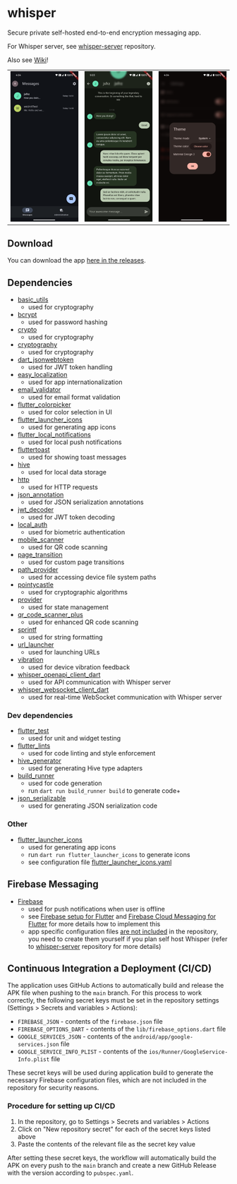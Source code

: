 # whisper

Secure private self-hosted end-to-end encryption messaging app.

For Whisper server, see [whisper-server](https://github.com/jsfraz/whisper-server) repository.

Also see [Wiki](https://github.com/jsfraz/whisper/wiki)!

|   |   |   |
|---|---|---|
|![Screenshot 1](screenshots/1.png)|![Screenshot 2](screenshots/2.png)|![Screenshot 3](screenshots/3.png)|

## Download

You can download the app [here in the releases](https://github.com/jsfraz/whisper/releases).

## Dependencies

- [basic_utils](https://pub.dev/packages/basic_utils)
  - used for cryptography
- [bcrypt](https://pub.dev/packages/bcrypt)
  - used for password hashing
- [crypto](https://pub.dev/packages/crypto)
  - used for cryptography
- [cryptography](https://pub.dev/packages/cryptography)
  - used for cryptography
- [dart_jsonwebtoken](https://pub.dev/packages/dart_jsonwebtoken)
  - used for JWT token handling
- [easy_localization](https://pub.dev/packages/easy_localization)
  - used for app internationalization
- [email_validator](https://pub.dev/packages/email_validator)
  - used for email format validation
- [flutter_colorpicker](https://pub.dev/packages/flutter_colorpicker)
  - used for color selection in UI
- [flutter_launcher_icons](https://pub.dev/packages/flutter_launcher_icons)
  - used for generating app icons
- [flutter_local_notifications](https://pub.dev/packages/flutter_local_notifications)
  - used for local push notifications
- [fluttertoast](https://pub.dev/packages/fluttertoast)
  - used for showing toast messages
- [hive](https://pub.dev/packages/hive)
  - used for local data storage
- [http](https://pub.dev/packages/http)
  - used for HTTP requests
- [json_annotation](https://pub.dev/packages/json_annotation)
  - used for JSON serialization annotations
- [jwt_decoder](https://pub.dev/packages/jwt_decoder)
  - used for JWT token decoding
- [local_auth](https://pub.dev/packages/local_auth)
  - used for biometric authentication
- [mobile_scanner](https://pub.dev/packages/mobile_scanner)
  - used for QR code scanning
- [page_transition](https://pub.dev/packages/page_transition)
  - used for custom page transitions
- [path_provider](https://pub.dev/packages/path_provider)
  - used for accessing device file system paths
- [pointycastle](https://pub.dev/packages/pointycastle)
  - used for cryptographic algorithms
- [provider](https://pub.dev/packages/provider)
  - used for state management
- [qr_code_scanner_plus](https://pub.dev/packages/qr_code_scanner_plus)
  - used for enhanced QR code scanning
- [sprintf](https://pub.dev/packages/sprintf)
  - used for string formatting
- [url_launcher](https://pub.dev/packages/url_launcher)
  - used for launching URLs
- [vibration](https://pub.dev/packages/vibration)
  - used for device vibration feedback
- [whisper_openapi_client_dart](https://github.com/jsfraz/whisper_openapi_client_dart)
  - used for API communication with Whisper server
- [whisper_websocket_client_dart](https://github.com/jsfraz/whisper_websocket_client_dart)
  - used for real-time WebSocket communication with Whisper server

### Dev dependencies

- [flutter_test](https://flutter.dev/docs/testing)
  - used for unit and widget testing
- [flutter_lints](https://pub.dev/packages/flutter_lints)
  - used for code linting and style enforcement
- [hive_generator](https://pub.dev/packages/hive_generator)
  - used for generating Hive type adapters
- [build_runner](https://pub.dev/packages/build_runner)
  - used for code generation
  - run `dart run build_runner build` to generate code+
- [json_serializable](https://pub.dev/packages/json_serializable)
  - used for generating JSON serialization code

### Other

- [flutter_launcher_icons](https://pub.dev/packages/flutter_launcher_icons)
  - used for generating app icons
  - run `dart run flutter_launcher_icons` to generate icons
  - see configuration file [flutter_launcher_icons.yaml](flutter_launcher_icons.yaml)

## Firebase Messaging

- [Firebase](https://firebase.google.com/)
  - used for push notifications when user is offline
  - see [Firebase setup for Flutter](https://firebase.google.com/docs/flutter/setup) and [Firebase Cloud Messaging for Flutter](https://firebase.google.com/docs/cloud-messaging/flutter/client) for more details how to implement this
  - app specific configuration files [are not included](.gitignore) in the repository, you need to create them yourself if you plan self host Whisper (refer to [whisper-server](https://github.com/jsfraz/whisper-server) repository for more details)

## Continuous Integration a Deployment (CI/CD)

The application uses GitHub Actions to automatically build and release the APK file when pushing to the `main` branch. For this process to work correctly, the following secret keys must be set in the repository settings (Settings > Secrets and variables > Actions):

- `FIREBASE_JSON` - contents of the `firebase.json` file
- `FIREBASE_OPTIONS_DART` - contents of the `lib/firebase_options.dart` file
- `GOOGLE_SERVICES_JSON` - contents of the `android/app/google-services.json` file
- `GOOGLE_SERVICE_INFO_PLIST` - contents of the `ios/Runner/GoogleService-Info.plist` file

These secret keys will be used during application build to generate the necessary Firebase configuration files, which are not included in the repository for security reasons.

### Procedure for setting up CI/CD

1. In the repository, go to Settings > Secrets and variables > Actions
2. Click on "New repository secret" for each of the secret keys listed above
3. Paste the contents of the relevant file as the secret key value

After setting these secret keys, the workflow will automatically build the APK on every push to the `main` branch and create a new GitHub Release with the version according to `pubspec.yaml`.
